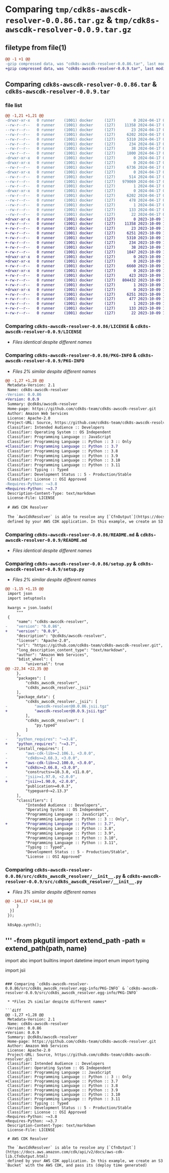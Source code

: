 # Comparing `tmp/cdk8s-awscdk-resolver-0.0.86.tar.gz` & `tmp/cdk8s-awscdk-resolver-0.0.9.tar.gz`

## filetype from file(1)

```diff
@@ -1 +1 @@
-gzip compressed data, was "cdk8s-awscdk-resolver-0.0.86.tar", last modified: Wed Apr 17 06:13:39 2024, max compression
+gzip compressed data, was "cdk8s-awscdk-resolver-0.0.9.tar", last modified: Mon Oct  9 12:16:32 2023, max compression
```

## Comparing `cdk8s-awscdk-resolver-0.0.86.tar` & `cdk8s-awscdk-resolver-0.0.9.tar`

### file list

```diff
@@ -1,21 +1,21 @@
-drwxr-xr-x   0 runner    (1001) docker     (127)        0 2024-04-17 06:13:39.085951 cdk8s-awscdk-resolver-0.0.86/
--rw-r--r--   0 runner    (1001) docker     (127)    11358 2024-04-17 06:13:27.000000 cdk8s-awscdk-resolver-0.0.86/LICENSE
--rw-r--r--   0 runner    (1001) docker     (127)       23 2024-04-17 06:13:27.000000 cdk8s-awscdk-resolver-0.0.86/MANIFEST.in
--rw-r--r--   0 runner    (1001) docker     (127)     6202 2024-04-17 06:13:39.085951 cdk8s-awscdk-resolver-0.0.86/PKG-INFO
--rw-r--r--   0 runner    (1001) docker     (127)     5310 2024-04-17 06:13:27.000000 cdk8s-awscdk-resolver-0.0.86/README.md
--rw-r--r--   0 runner    (1001) docker     (127)      234 2024-04-17 06:13:27.000000 cdk8s-awscdk-resolver-0.0.86/pyproject.toml
--rw-r--r--   0 runner    (1001) docker     (127)       38 2024-04-17 06:13:39.085951 cdk8s-awscdk-resolver-0.0.86/setup.cfg
--rw-r--r--   0 runner    (1001) docker     (127)     1800 2024-04-17 06:13:27.000000 cdk8s-awscdk-resolver-0.0.86/setup.py
-drwxr-xr-x   0 runner    (1001) docker     (127)        0 2024-04-17 06:13:39.081951 cdk8s-awscdk-resolver-0.0.86/src/
-drwxr-xr-x   0 runner    (1001) docker     (127)        0 2024-04-17 06:13:39.081951 cdk8s-awscdk-resolver-0.0.86/src/cdk8s_awscdk_resolver/
--rw-r--r--   0 runner    (1001) docker     (127)     6736 2024-04-17 06:13:27.000000 cdk8s-awscdk-resolver-0.0.86/src/cdk8s_awscdk_resolver/__init__.py
-drwxr-xr-x   0 runner    (1001) docker     (127)        0 2024-04-17 06:13:39.081951 cdk8s-awscdk-resolver-0.0.86/src/cdk8s_awscdk_resolver/_jsii/
--rw-r--r--   0 runner    (1001) docker     (127)      514 2024-04-17 06:13:27.000000 cdk8s-awscdk-resolver-0.0.86/src/cdk8s_awscdk_resolver/_jsii/__init__.py
--rw-r--r--   0 runner    (1001) docker     (127)   979069 2024-04-17 06:13:27.000000 cdk8s-awscdk-resolver-0.0.86/src/cdk8s_awscdk_resolver/_jsii/awscdk-resolver@0.0.86.jsii.tgz
--rw-r--r--   0 runner    (1001) docker     (127)        1 2024-04-17 06:13:27.000000 cdk8s-awscdk-resolver-0.0.86/src/cdk8s_awscdk_resolver/py.typed
-drwxr-xr-x   0 runner    (1001) docker     (127)        0 2024-04-17 06:13:39.081951 cdk8s-awscdk-resolver-0.0.86/src/cdk8s_awscdk_resolver.egg-info/
--rw-r--r--   0 runner    (1001) docker     (127)     6202 2024-04-17 06:13:39.000000 cdk8s-awscdk-resolver-0.0.86/src/cdk8s_awscdk_resolver.egg-info/PKG-INFO
--rw-r--r--   0 runner    (1001) docker     (127)      478 2024-04-17 06:13:39.000000 cdk8s-awscdk-resolver-0.0.86/src/cdk8s_awscdk_resolver.egg-info/SOURCES.txt
--rw-r--r--   0 runner    (1001) docker     (127)        1 2024-04-17 06:13:39.000000 cdk8s-awscdk-resolver-0.0.86/src/cdk8s_awscdk_resolver.egg-info/dependency_links.txt
--rw-r--r--   0 runner    (1001) docker     (127)      133 2024-04-17 06:13:39.000000 cdk8s-awscdk-resolver-0.0.86/src/cdk8s_awscdk_resolver.egg-info/requires.txt
--rw-r--r--   0 runner    (1001) docker     (127)       22 2024-04-17 06:13:39.000000 cdk8s-awscdk-resolver-0.0.86/src/cdk8s_awscdk_resolver.egg-info/top_level.txt
+drwxr-xr-x   0 runner    (1001) docker     (127)        0 2023-10-09 12:16:32.902466 cdk8s-awscdk-resolver-0.0.9/
+-rw-r--r--   0 runner    (1001) docker     (127)    11358 2023-10-09 12:16:18.000000 cdk8s-awscdk-resolver-0.0.9/LICENSE
+-rw-r--r--   0 runner    (1001) docker     (127)       23 2023-10-09 12:16:18.000000 cdk8s-awscdk-resolver-0.0.9/MANIFEST.in
+-rw-r--r--   0 runner    (1001) docker     (127)     6251 2023-10-09 12:16:32.902466 cdk8s-awscdk-resolver-0.0.9/PKG-INFO
+-rw-r--r--   0 runner    (1001) docker     (127)     5310 2023-10-09 12:16:18.000000 cdk8s-awscdk-resolver-0.0.9/README.md
+-rw-r--r--   0 runner    (1001) docker     (127)      234 2023-10-09 12:16:18.000000 cdk8s-awscdk-resolver-0.0.9/pyproject.toml
+-rw-r--r--   0 runner    (1001) docker     (127)       38 2023-10-09 12:16:32.902466 cdk8s-awscdk-resolver-0.0.9/setup.cfg
+-rw-r--r--   0 runner    (1001) docker     (127)     1847 2023-10-09 12:16:18.000000 cdk8s-awscdk-resolver-0.0.9/setup.py
+drwxr-xr-x   0 runner    (1001) docker     (127)        0 2023-10-09 12:16:32.898466 cdk8s-awscdk-resolver-0.0.9/src/
+drwxr-xr-x   0 runner    (1001) docker     (127)        0 2023-10-09 12:16:32.898466 cdk8s-awscdk-resolver-0.0.9/src/cdk8s_awscdk_resolver/
+-rw-r--r--   0 runner    (1001) docker     (127)     6660 2023-10-09 12:16:18.000000 cdk8s-awscdk-resolver-0.0.9/src/cdk8s_awscdk_resolver/__init__.py
+drwxr-xr-x   0 runner    (1001) docker     (127)        0 2023-10-09 12:16:32.898466 cdk8s-awscdk-resolver-0.0.9/src/cdk8s_awscdk_resolver/_jsii/
+-rw-r--r--   0 runner    (1001) docker     (127)      423 2023-10-09 12:16:18.000000 cdk8s-awscdk-resolver-0.0.9/src/cdk8s_awscdk_resolver/_jsii/__init__.py
+-rw-r--r--   0 runner    (1001) docker     (127)   804432 2023-10-09 12:16:18.000000 cdk8s-awscdk-resolver-0.0.9/src/cdk8s_awscdk_resolver/_jsii/awscdk-resolver@0.0.9.jsii.tgz
+-rw-r--r--   0 runner    (1001) docker     (127)        1 2023-10-09 12:16:18.000000 cdk8s-awscdk-resolver-0.0.9/src/cdk8s_awscdk_resolver/py.typed
+drwxr-xr-x   0 runner    (1001) docker     (127)        0 2023-10-09 12:16:32.898466 cdk8s-awscdk-resolver-0.0.9/src/cdk8s_awscdk_resolver.egg-info/
+-rw-r--r--   0 runner    (1001) docker     (127)     6251 2023-10-09 12:16:32.000000 cdk8s-awscdk-resolver-0.0.9/src/cdk8s_awscdk_resolver.egg-info/PKG-INFO
+-rw-r--r--   0 runner    (1001) docker     (127)      477 2023-10-09 12:16:32.000000 cdk8s-awscdk-resolver-0.0.9/src/cdk8s_awscdk_resolver.egg-info/SOURCES.txt
+-rw-r--r--   0 runner    (1001) docker     (127)        1 2023-10-09 12:16:32.000000 cdk8s-awscdk-resolver-0.0.9/src/cdk8s_awscdk_resolver.egg-info/dependency_links.txt
+-rw-r--r--   0 runner    (1001) docker     (127)      133 2023-10-09 12:16:32.000000 cdk8s-awscdk-resolver-0.0.9/src/cdk8s_awscdk_resolver.egg-info/requires.txt
+-rw-r--r--   0 runner    (1001) docker     (127)       22 2023-10-09 12:16:32.000000 cdk8s-awscdk-resolver-0.0.9/src/cdk8s_awscdk_resolver.egg-info/top_level.txt
```

### Comparing `cdk8s-awscdk-resolver-0.0.86/LICENSE` & `cdk8s-awscdk-resolver-0.0.9/LICENSE`

 * *Files identical despite different names*

### Comparing `cdk8s-awscdk-resolver-0.0.86/PKG-INFO` & `cdk8s-awscdk-resolver-0.0.9/PKG-INFO`

 * *Files 2% similar despite different names*

```diff
@@ -1,27 +1,28 @@
 Metadata-Version: 2.1
 Name: cdk8s-awscdk-resolver
-Version: 0.0.86
+Version: 0.0.9
 Summary: @cdk8s/awscdk-resolver
 Home-page: https://github.com/cdk8s-team/cdk8s-awscdk-resolver.git
 Author: Amazon Web Services
 License: Apache-2.0
 Project-URL: Source, https://github.com/cdk8s-team/cdk8s-awscdk-resolver.git
 Classifier: Intended Audience :: Developers
 Classifier: Operating System :: OS Independent
 Classifier: Programming Language :: JavaScript
 Classifier: Programming Language :: Python :: 3 :: Only
+Classifier: Programming Language :: Python :: 3.7
 Classifier: Programming Language :: Python :: 3.8
 Classifier: Programming Language :: Python :: 3.9
 Classifier: Programming Language :: Python :: 3.10
 Classifier: Programming Language :: Python :: 3.11
 Classifier: Typing :: Typed
 Classifier: Development Status :: 5 - Production/Stable
 Classifier: License :: OSI Approved
-Requires-Python: ~=3.8
+Requires-Python: ~=3.7
 Description-Content-Type: text/markdown
 License-File: LICENSE
 
 # AWS CDK Resolver
 
 The `AwsCdkResolver` is able to resolve any [`CfnOutput`](https://docs.aws.amazon.com/cdk/api/v2/docs/aws-cdk-lib.CfnOutput.html)
 defined by your AWS CDK application. In this example, we create an S3 `Bucket` with the AWS CDK, and pass its (deploy time generated)
```

### Comparing `cdk8s-awscdk-resolver-0.0.86/README.md` & `cdk8s-awscdk-resolver-0.0.9/README.md`

 * *Files identical despite different names*

### Comparing `cdk8s-awscdk-resolver-0.0.86/setup.py` & `cdk8s-awscdk-resolver-0.0.9/setup.py`

 * *Files 2% similar despite different names*

```diff
@@ -1,15 +1,15 @@
 import json
 import setuptools
 
 kwargs = json.loads(
     """
 {
     "name": "cdk8s-awscdk-resolver",
-    "version": "0.0.86",
+    "version": "0.0.9",
     "description": "@cdk8s/awscdk-resolver",
     "license": "Apache-2.0",
     "url": "https://github.com/cdk8s-team/cdk8s-awscdk-resolver.git",
     "long_description_content_type": "text/markdown",
     "author": "Amazon Web Services",
     "bdist_wheel": {
         "universal": true
@@ -22,34 +22,35 @@
     },
     "packages": [
         "cdk8s_awscdk_resolver",
         "cdk8s_awscdk_resolver._jsii"
     ],
     "package_data": {
         "cdk8s_awscdk_resolver._jsii": [
-            "awscdk-resolver@0.0.86.jsii.tgz"
+            "awscdk-resolver@0.0.9.jsii.tgz"
         ],
         "cdk8s_awscdk_resolver": [
             "py.typed"
         ]
     },
-    "python_requires": "~=3.8",
+    "python_requires": "~=3.7",
     "install_requires": [
-        "aws-cdk-lib>=2.106.1, <3.0.0",
-        "cdk8s>=2.68.3, <3.0.0",
+        "aws-cdk-lib>=2.100.0, <3.0.0",
+        "cdk8s>=2.66.8, <3.0.0",
         "constructs>=10.3.0, <11.0.0",
-        "jsii>=1.97.0, <2.0.0",
+        "jsii>=1.90.0, <2.0.0",
         "publication>=0.0.3",
         "typeguard~=2.13.3"
     ],
     "classifiers": [
         "Intended Audience :: Developers",
         "Operating System :: OS Independent",
         "Programming Language :: JavaScript",
         "Programming Language :: Python :: 3 :: Only",
+        "Programming Language :: Python :: 3.7",
         "Programming Language :: Python :: 3.8",
         "Programming Language :: Python :: 3.9",
         "Programming Language :: Python :: 3.10",
         "Programming Language :: Python :: 3.11",
         "Typing :: Typed",
         "Development Status :: 5 - Production/Stable",
         "License :: OSI Approved"
```

### Comparing `cdk8s-awscdk-resolver-0.0.86/src/cdk8s_awscdk_resolver/__init__.py` & `cdk8s-awscdk-resolver-0.0.9/src/cdk8s_awscdk_resolver/__init__.py`

 * *Files 3% similar despite different names*

```diff
@@ -144,17 +144,14 @@
     }
  }]
 });
 
 k8sApp.synth();
 ```
 '''
-from pkgutil import extend_path
-__path__ = extend_path(__path__, __name__)
-
 import abc
 import builtins
 import datetime
 import enum
 import typing
 
 import jsii
```

### Comparing `cdk8s-awscdk-resolver-0.0.86/src/cdk8s_awscdk_resolver.egg-info/PKG-INFO` & `cdk8s-awscdk-resolver-0.0.9/src/cdk8s_awscdk_resolver.egg-info/PKG-INFO`

 * *Files 2% similar despite different names*

```diff
@@ -1,27 +1,28 @@
 Metadata-Version: 2.1
 Name: cdk8s-awscdk-resolver
-Version: 0.0.86
+Version: 0.0.9
 Summary: @cdk8s/awscdk-resolver
 Home-page: https://github.com/cdk8s-team/cdk8s-awscdk-resolver.git
 Author: Amazon Web Services
 License: Apache-2.0
 Project-URL: Source, https://github.com/cdk8s-team/cdk8s-awscdk-resolver.git
 Classifier: Intended Audience :: Developers
 Classifier: Operating System :: OS Independent
 Classifier: Programming Language :: JavaScript
 Classifier: Programming Language :: Python :: 3 :: Only
+Classifier: Programming Language :: Python :: 3.7
 Classifier: Programming Language :: Python :: 3.8
 Classifier: Programming Language :: Python :: 3.9
 Classifier: Programming Language :: Python :: 3.10
 Classifier: Programming Language :: Python :: 3.11
 Classifier: Typing :: Typed
 Classifier: Development Status :: 5 - Production/Stable
 Classifier: License :: OSI Approved
-Requires-Python: ~=3.8
+Requires-Python: ~=3.7
 Description-Content-Type: text/markdown
 License-File: LICENSE
 
 # AWS CDK Resolver
 
 The `AwsCdkResolver` is able to resolve any [`CfnOutput`](https://docs.aws.amazon.com/cdk/api/v2/docs/aws-cdk-lib.CfnOutput.html)
 defined by your AWS CDK application. In this example, we create an S3 `Bucket` with the AWS CDK, and pass its (deploy time generated)
```


